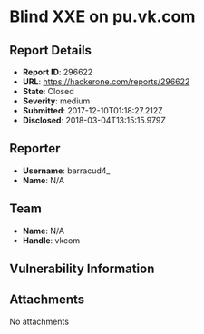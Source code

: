 # Blind XXE on pu.vk.com

## Report Details
- **Report ID**: 296622
- **URL**: https://hackerone.com/reports/296622
- **State**: Closed
- **Severity**: medium
- **Submitted**: 2017-12-10T01:18:27.212Z
- **Disclosed**: 2018-03-04T13:15:15.979Z

## Reporter
- **Username**: barracud4_
- **Name**: N/A

## Team
- **Name**: N/A
- **Handle**: vkcom

## Vulnerability Information


## Attachments
No attachments
